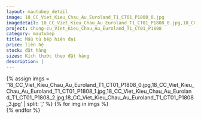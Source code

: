 ```yaml
---
layout: mautubep_detail
image: 18_CC_Viet_Kieu_Chau_Au_Euroland_T1_CT01_P1808_0.jpg
imagedetail: 18_CC_Viet_Kieu_Chau_Au_Euroland_T1_CT01_P1808_0.jpg,18_CC_Viet_Kieu_Chau_Au_Euroland_T1_CT01_P1808_1.jpg,18_CC_Viet_Kieu_Chau_Au_Euroland_T1_CT01_P1808_2.jpg,18_CC_Viet_Kieu_Chau_Au_Euroland_T1_CT01_P1808_3.jpg
project: Chung-cu_Viet_Kieu_Chau_Au_Euroland_T1_CT01_P1808
category: mautubep
title: Mẫu tủ bếp hiện đại
price: liên hệ
stock: đặt hàng
sizes: Kích thước theo đặt hàng
description: |
---
```

<section class="no-padding" id="two">
	<div class="container-fluid">
	<div class="row-no-gutters">
	{% assign imgs = '18_CC_Viet_Kieu_Chau_Au_Euroland_T1_CT01_P1808_0.jpg,18_CC_Viet_Kieu_Chau_Au_Euroland_T1_CT01_P1808_1.jpg,18_CC_Viet_Kieu_Chau_Au_Euroland_T1_CT01_P1808_2.jpg,18_CC_Viet_Kieu_Chau_Au_Euroland_T1_CT01_P1808_3.jpg' | split: ',' %}
	{% for img in imgs %}
	   <div class="col-lg-6 col-sm-6 col-md-6"> 
			<a href="#" class="portfolio-box">
			<img src="{{site.baseurl}}/assets/images/tubep/{{img}}" class="image main" alt="">
			</a>
		</div>
	{% endfor %}			
	</div>
	</div>
</section>